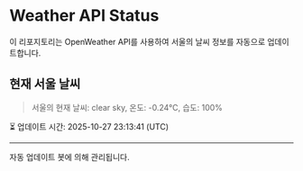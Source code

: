 
# Weather API Status

이 리포지토리는 OpenWeather API를 사용하여 서울의 날씨 정보를 자동으로 업데이트합니다.

## 현재 서울 날씨
> 서울의 현재 날씨: clear sky, 온도: -0.24°C, 습도: 100%

⏳ 업데이트 시간: 2025-10-27 23:13:41 (UTC)

---
자동 업데이트 봇에 의해 관리됩니다.
